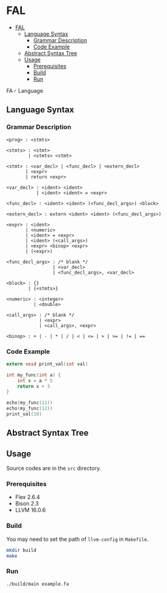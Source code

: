 # FAL

- [FAL](#fal)
  - [Language Syntax](#language-syntax)
    - [Grammar Description](#grammar-description)
    - [Code Example](#code-example)
  - [Abstract Syntax Tree](#abstract-syntax-tree)
  - [Usage](#usage)
    - [Prerequisites](#prerequisites)
    - [Build](#build)
    - [Run](#run)

FA:male_sign: Language

## Language Syntax

### Grammar Description

```plain
<prog> : <stmts>

<stmts> : <stmt>
        | <stmts> <stmt>

<stmt> : <var_decl> | <func_decl> | <extern_decl>
       | <expr>
       | return <expr>

<var_decl> : <ident> <ident>
           | <ident> <ident> = <expr>

<func_decl> : <ident> <ident> (<func_decl_args>) <block>

<extern_decl> : extern <ident> <ident> (<func_decl_args>)

<expr> : <ident>
       | <numeric>
       | <ident> = <expr>
       | <ident> (<call_args>)
       | <expr> <binop> <expr>
       | (<expr>)

<func_decl_args> : /* blank */
                 | <var_decl>
                 | <func_decl_args>, <var_decl>

<block> : {}
        | {<stmts>}

<numeric> : <integer>
          | <double>

<call_args> : /* blank */
            | <expr>
            | <call_args>, <expr>

<binop> : + | - | * | / | < | <= | > | >= | != | ==
```

### Code Example

```c
extern void print_val(int val)

int my_func(int a) {
    int x = a * 5
    return x + 3
}

echo(my_func(11))
echo(my_func(12))
print_val(10)
```

## Abstract Syntax Tree

## Usage

Source codes are in the `src` directory.

### Prerequisites

- Flex 2.6.4
- Bison 2.3
- LLVM 16.0.6

### Build

You may need to set the path of `llvm-config` in `Makefile`.

```bash
mkdir build
make
```

### Run

```bash
./build/main example.fa
```
